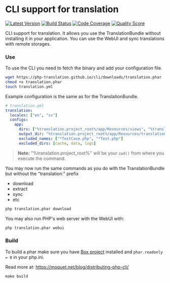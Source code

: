# CLI support for translation

[![Latest Version](https://img.shields.io/github/tag/php-translation/cli.svg?style=flat-square)](https://github.com/php-translation/cli/releases)
[![Build Status](https://img.shields.io/travis/php-translation/cli.svg?style=flat-square)](https://travis-ci.org/php-translation/cli)
[![Code Coverage](https://img.shields.io/scrutinizer/coverage/g/php-translation/cli.svg?style=flat-square)](https://scrutinizer-ci.com/g/php-translation/cli)
[![Quality Score](https://img.shields.io/scrutinizer/g/php-translation/cli.svg?style=flat-square)](https://scrutinizer-ci.com/g/php-translation/cli)

CLI support for translation. It allows you use the TranslationBundle without installing it in your application. You can
use the WebUI and sync translations with remote storages.
 
### Use

To use the CLI you need to fetch the binary and add your configuration file. 

```bash
wget https://php-translation.github.io/cli/downloads/translation.phar
chmod +x translation.phar
touch translation.yml
```

Example configuration is the same as for the TranslationBundle. 

```yaml
# translation.yml
translation:
  locales: ["en", "sv"]
  configs:
    app:
      dirs: ["%translation.project_root%/app/Resources/views", "%translation.project_root%/src"]
      output_dir: "%translation.project_root%/app/Resources/translations"
      excluded_names: ["*TestCase.php", "*Test.php"]
      excluded_dirs: [cache, data, logs]
```

> **Note:** "%translation.project_root%" will be your `cwd()` from where you execute the command.

You may now run the same commands as you do with the TranslationBundle but without
the "translation:" prefix

* download                                  
* extract  
* sync  
* etc

``` bash
php translation.phar download
```

You may also run PHP's web server with the WebUI with: 
 
``` bash
php translation.phar webui
```

### Build

To build a phar make sure you have [Box project](https://box-project.github.io/box2/) installed and
`phar.readonly = 0` in your php.ini. 

Read more at: https://moquet.net/blog/distributing-php-cli/

```
make build
```
